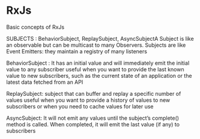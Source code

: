 # RxJs
Basic concepts of RxJs

SUBJECTS : 
BehaviorSubject, ReplaySubject, AsyncSubjectA Subject is like an observable but can be multicast to many Observers.
Subjects are like Event Emitters: they maintain a registry of many listeners

BehaviorSubject : 
It has an initial value and will immediately emit the initial value to any subscriber
useful when you want to provide the last known value to new subscribers, such as the current state of an application or the latest data fetched from an API
 
ReplaySubject: 
subject that can buffer and replay a specific number of values
useful when you want to provide a history of values to new subscribers or when you need to cache values for later use

AsyncSubject: 
It will not emit any values until the subject’s complete() method is called.
When completed, it will emit the last value (if any) to subscribers
